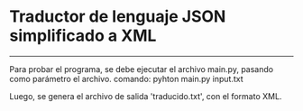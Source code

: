 # Traductor de lenguaje JSON simplificado a XML
---
Para probar el programa, se debe ejecutar el archivo main.py, pasando como parámetro el archivo.
comando: pyhton main.py input.txt

Luego, se genera el archivo de salida 'traducido.txt', con el formato XML.
